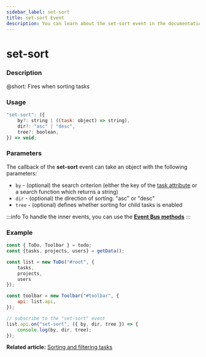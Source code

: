 ```yaml
---
sidebar_label: set-sort
title: set-sort Event
description: You can learn about the set-sort event in the documentation of the DHTMLX JavaScript To Do List library. Browse developer guides and API reference, try out code examples and live demos, and download a free 30-day evaluation version of DHTMLX To Do List.
---
```


# set-sort

### Description

@short: Fires when sorting tasks

### Usage

~~~js
"set-sort": ({
    by?: string | ((task: object) => string),
    dir?: "asc" | "desc",
    tree?: boolean,
}) => void;
~~~

### Parameters

The callback of the **set-sort** event can take an object with the following parameters:

- `by` - (optional) the search criterion (either the key of the [task attribute](api/configs/tasks_config.md#parameters) or a search function which returns a string)
- `dir` - (optional) the direction of sorting: "asc" or "desc"
- `tree` - (optional) defines whether sorting for child tasks is enabled

:::info
To handle the inner events, you can use the [**Event Bus methods**](category/event-bus-methods.md)
:::

### Example

~~~js {15-17}
const { ToDo, Toolbar } = todo;
const {tasks, projects, users} = getData();

const list = new ToDo("#root", {
    tasks,
    projects,
    users
});

const toolbar = new Toolbar("#toolbar", {
    api: list.api,
});

// subscribe to the "set-sort" event
list.api.on("set-sort", ({ by, dir, tree }) => {
    console.log(by, dir, tree);
});
~~~

**Related article:** [Sorting and filtering tasks](guides/sorting_filtering_tasks.md)